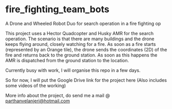# fire_fighting_team_bots
A Drone and Wheeled Robot Duo for search operation in a fire fighting op


This project uses a Hector Quadcopter and Husky AMR for the search operation. The scenario is that there are many buildings and the drone keeps flying around, 
closely watching for a fire. As soon as a fire starts (represented by an Orange tile), the drone sends the coordinates (2D) of the fire and returns back to the
ground station. As soon as this happens the AMR is dispatched from the ground station to the location.

Currently busy with work, I will organise this repo in a few days. 

So for now, I will put the Google Drive link for the project here (Also includes some videos of the working)


More info about the project, do send me a mail @ parthanvelanjeri@hotmail.com

